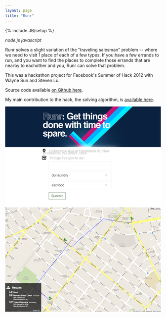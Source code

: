 ```yaml
---
layout: page
title: "Runr"
---
```

{% include JB/setup %}

*node.js javascript*

Runr solves a slight variation of the "traveling salesman" problem -- where
we need to visit 1 place of each of a few types. If you have a few errands to
run, and you want to find the places to complete those errands that are nearby
to eachother and you, Runr can solve that problem.

This was a hackathon project for Facebook's Summer of Hack 2012 with Wayne
Sun and Steven Lu.

Source code available [on Github here](https://github.com/sjlu/runr).

My main contribution to the hack, the solving algorithm, is
[available here](https://github.com/rf/nearest-category).

<div id="mobileshots">
<img src="runr/1.png" />
<img src="runr/2.png" />
</div>

